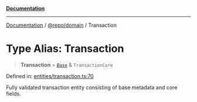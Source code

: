 [**Documentation**](../../../README.md)

***

[Documentation](../../../README.md) / [@repo/domain](../README.md) / Transaction

# Type Alias: Transaction

> **Transaction** = [`Base`](../interfaces/Base.md) & `TransactionCore`

Defined in: [entities/transaction.ts:70](https://github.com/o3osatoshi/experiment/blob/04dfa58df6e48824a200a24d77afef7ce464e1ae/packages/domain/src/entities/transaction.ts#L70)

Fully validated transaction entity consisting of base metadata and core fields.
